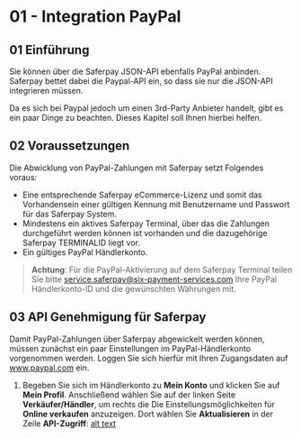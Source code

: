# 01 - Integration PayPal

## <a name="start"></a> 01 Einführung

Sie können über die Saferpay JSON-API ebenfalls PayPal anbinden.
Saferpay bettet dabei die Paypal-API ein, so dass sie nur die JSON-API integrieren müssen.

Da es sich bei Paypal jedoch um einen 3rd-Party Anbieter handelt, gibt es ein paar Dinge zu beachten.
Dieses Kapitel soll Ihnen hierbei helfen.

## <a name="requirement"></a> 02 Voraussetzungen

Die Abwicklung von PayPal-Zahlungen mit Saferpay setzt Folgendes voraus:

* Eine entsprechende Saferpay eCommerce-Lizenz und somit das Vorhandensein einer gültigen Kennung mit Benutzername und Passwort für das Saferpay System.
* Mindestens ein aktives Saferpay Terminal, über das die Zahlungen durchgeführt werden können ist vorhanden und die dazugehörige Saferpay TERMINALID liegt vor.
* Ein gültiges PayPal Händlerkonto.
>
>    <i class="glyphicon glyphicon-hand-right"></i> **Achtung**: Für die PayPal-Aktivierung auf dem Saferpay Terminal teilen Sie bitte service.saferpay@six-payment-services.com Ihre PayPal Händlerkonto-ID und die gewünschten Währungen mit.
>

## <a name="api-access"></a> 03 API Genehmigung für Saferpay

Damit PayPal-Zahlungen über Saferpay abgewickelt werden können, müssen zunächst ein paar Einstellungen im PayPal-Händlerkonto vorgenommen werden. Loggen Sie sich hierfür mit Ihren Zugangsdaten auf www.paypal.com ein.

1. Begeben Sie sich im Händlerkonto zu **Mein Konto** und klicken Sie auf **Mein Profil**. Anschließend wählen Sie auf der linken Seite **Verkäufer/Händler**, um rechts die Die Einstellungsmöglichkeiten für **Online verkaufen** anzuzeigen. Dort wählen Sie **Aktualisieren** in der Zeile **API-Zugriff**:
[alt text](https://raw.githubusercontent.com/saferpay/sndbx/master/images/PayPal-API-1.png "API Zugriff 1")
